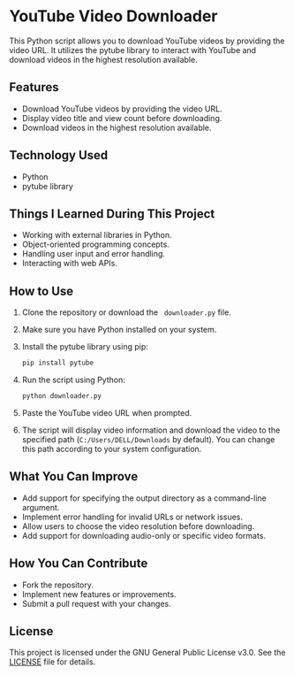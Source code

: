 # YouTube Video Downloader

This Python script allows you to download YouTube videos by providing the video URL. It utilizes the pytube library to interact with YouTube and download videos in the highest resolution available.

## Features

- Download YouTube videos by providing the video URL.
- Display video title and view count before downloading.
- Download videos in the highest resolution available.

## Technology Used

- Python
- pytube library

## Things I Learned During This Project

- Working with external libraries in Python.
- Object-oriented programming concepts.
- Handling user input and error handling.
- Interacting with web APIs.

## How to Use

1. Clone the repository or download the ` downloader.py` file.
2. Make sure you have Python installed on your system.
3. Install the pytube library using pip: 
   ``` bash 
   pip install pytube
   ```
4. Run the script using Python: 

   ```bash
   python downloader.py
   ```
5. Paste the YouTube video URL when prompted.
6. The script will display video information and download the video to the specified path (`C:/Users/DELL/Downloads` by default). You can change this path according to your system configuration.

## What You Can Improve

- Add support for specifying the output directory as a command-line argument.
- Implement error handling for invalid URLs or network issues.
- Allow users to choose the video resolution before downloading.
- Add support for downloading audio-only or specific video formats.

## How You Can Contribute

- Fork the repository.
- Implement new features or improvements.
- Submit a pull request with your changes.

## License

This project is licensed under the GNU General Public License v3.0. See the [LICENSE](LICENSE) file for details.
